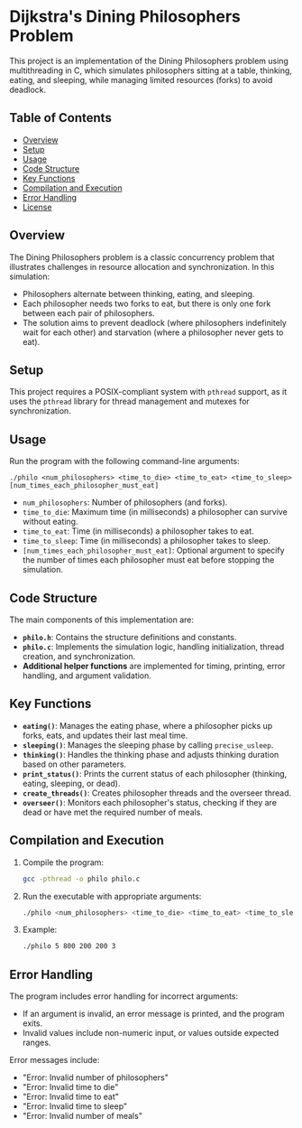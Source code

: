 # Dijkstra's Dining Philosophers Problem

This project is an implementation of the Dining Philosophers problem using multithreading in C, which simulates philosophers sitting at a table, thinking, eating, and sleeping, while managing limited resources (forks) to avoid deadlock. 

## Table of Contents
- [Overview](#overview)
- [Setup](#setup)
- [Usage](#usage)
- [Code Structure](#code-structure)
- [Key Functions](#key-functions)
- [Compilation and Execution](#compilation-and-execution)
- [Error Handling](#error-handling)
- [License](#license)

## Overview
The Dining Philosophers problem is a classic concurrency problem that illustrates challenges in resource allocation and synchronization. In this simulation:
- Philosophers alternate between thinking, eating, and sleeping.
- Each philosopher needs two forks to eat, but there is only one fork between each pair of philosophers.
- The solution aims to prevent deadlock (where philosophers indefinitely wait for each other) and starvation (where a philosopher never gets to eat).

## Setup
This project requires a POSIX-compliant system with `pthread` support, as it uses the `pthread` library for thread management and mutexes for synchronization.

## Usage
Run the program with the following command-line arguments:
```
./philo <num_philosophers> <time_to_die> <time_to_eat> <time_to_sleep> [num_times_each_philosopher_must_eat]
```
- `num_philosophers`: Number of philosophers (and forks).
- `time_to_die`: Maximum time (in milliseconds) a philosopher can survive without eating.
- `time_to_eat`: Time (in milliseconds) a philosopher takes to eat.
- `time_to_sleep`: Time (in milliseconds) a philosopher takes to sleep.
- `[num_times_each_philosopher_must_eat]`: Optional argument to specify the number of times each philosopher must eat before stopping the simulation.

## Code Structure
The main components of this implementation are:
- **`philo.h`**: Contains the structure definitions and constants.
- **`philo.c`**: Implements the simulation logic, handling initialization, thread creation, and synchronization.
- **Additional helper functions** are implemented for timing, printing, error handling, and argument validation.

## Key Functions
- **`eating()`**: Manages the eating phase, where a philosopher picks up forks, eats, and updates their last meal time.
- **`sleeping()`**: Manages the sleeping phase by calling `precise_usleep`.
- **`thinking()`**: Handles the thinking phase and adjusts thinking duration based on other parameters.
- **`print_status()`**: Prints the current status of each philosopher (thinking, eating, sleeping, or dead).
- **`create_threads()`**: Creates philosopher threads and the overseer thread.
- **`overseer()`**: Monitors each philosopher's status, checking if they are dead or have met the required number of meals.

## Compilation and Execution
1. Compile the program:
   ```bash
   gcc -pthread -o philo philo.c
   ```
2. Run the executable with appropriate arguments:
   ```bash
   ./philo <num_philosophers> <time_to_die> <time_to_eat> <time_to_sleep> [num_times_each_philosopher_must_eat]
   ```
3. Example:
   ```bash
   ./philo 5 800 200 200 3
   ```

## Error Handling
The program includes error handling for incorrect arguments:
- If an argument is invalid, an error message is printed, and the program exits.
- Invalid values include non-numeric input, or values outside expected ranges.

Error messages include:
- "Error: Invalid number of philosophers"
- "Error: Invalid time to die"
- "Error: Invalid time to eat"
- "Error: Invalid time to sleep"
- "Error: Invalid number of meals"
